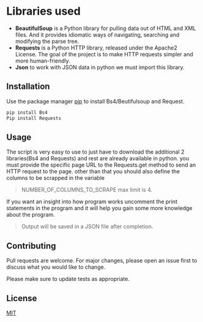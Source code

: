 # Libraries used

- __BeautifulSoup__ is a Python library for pulling data out of HTML and XML files. And it provides idiomatic ways of navigating,
searching and modifying the parse tree.
- __Requests__ is a Python HTTP library, released under the Apache2 License. The goal of the
project is to make HTTP requests simpler and more human-friendly.
- __Json__ to work with JSON data in python we must import this library.

## Installation

Use the package manager [pip](https://pip.pypa.io/en/stable/) to install Bs4/Beutifulsoup and Request.

```bash
pip install Bs4
Pip install Requests
```
## Usage
The script is very easy to use to just have to download the additional 2 libraries(Bs4 and Requests) and rest are already available
in python.
you must provide the specific page URL to the Requests.get method to send an HTTP request to the page.
other than that you should also define the columns to be scrapped in the variable 

 > NUMBER_OF_COLUMNS_TO_SCRAPE max limit is 4.
 
If you want an insight into how program works uncomment the print statements in the program and it will help you gain some more knowledge
about the program.
> Output will be saved in a JSON file after completion.

## Contributing
Pull requests are welcome. For major changes, please open an issue first to discuss what you would like to change.

Please make sure to update tests as appropriate.

## License
[MIT](https://choosealicense.com/licenses/mit/)
